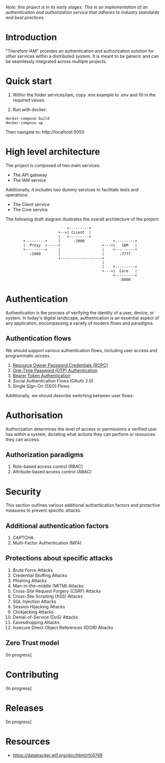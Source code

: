 
*Note: this project is in its early stages. This is an implementation of an authentication and authorization service that adheres to industry standards and best practices.*

# Introduction

"Therefore IAM" provides an authentication and authorization solution for other services within a distributed system. It is meant to be generic and can be seamlessly integrated across multiple projects.

# Quick start

1. Within the folder services/iam, copy .env.example to .env and fill in the required values.


2. Run with docker:
```
docker-compose build
docker-compose up
```

Then navigate to: http://localhost:5050

# High level architecture

The project is composed of two main services:
- The API gateway
- The IAM service

Additionally, it includes two dummy services to facilitate tests and operations:
- The Client service
- The Core service

The following draft diagram illustrates the overall architecture of the project:
```
                            +---------+
                        +-->| CLient  |
                        |   +---------+
        +---------+     |      :3000             +---------+
        |  Proxy  +-----+                   +--->|   IAM   |
        +---------+     |                   |    +---------+
           :5000        |                   |       :7777
                        +-------------------+
                                            |
                                            |    +---------+
                                            +--->|  Core   |
                                                 +---------+
                                                    :8000
```

# Authentication

Authentication is the process of verifying the identity of a user, device, or system. In today's digital landscape, authentication is an essential aspect of any application, encompassing a variety of modern flows and paradigms.

## Authentication flows

We should support various authentication flows, including user access and programmatic access.

1. [Resource Owner Password Credentials (ROPC)](documentation/authentication/ropc.md)
2. [One-Time Password (OTP) Authentication](documentation/authentication/otp.md)
3. [Bearer Token Authentication](documentation/authentication/bearer_token.md)
4. Social Authentication Flows (OAuth 2.0)
5. Single Sign-On (SSO) Flows

Additionally, we should describe switching between user flows.

# Authorisation

Authorization determines the level of access or permissions a verified user has within a system, dictating what actions they can perform or resources they can access.

## Authorization paradigms

1. Role-based access control (RBAC)
2. Attribute-based access control (ABAC)

# Security

This section outlines various additional authentication factors and protective measures to prevent specific attacks.

## Additional authentication factors

1. CAPTCHA
2. Multi-Factor Authentication (MFA)

## Protections about specific attacks

1. Brute Force Attacks
2. Credential Stuffing Attacks
3. Phishing Attacks
4. Man-in-the-middle (MITM) Attacks
5. Cross-Site Request Forgery (CSRF) Attacks
6. Cross-Site Scripting (XSS) Attacks
7. SQL Injection Attacks
8. Session Hijacking Attacks
9. Clickjacking Attacks
10. Denial-of-Service (DoS) Attacks
11. Eavesdropping Attacks
12. Insecure Direct Object References (IDOR) Attacks

## Zero Trust model

[In progress]

# Contributing

[In progress]

# Releases

[In progress]

# Resources

- https://datatracker.ietf.org/doc/html/rfc6749
